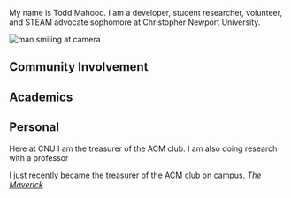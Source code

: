 My name is Todd Mahood. I am a developer, student researcher, volunteer, and STEAM advocate sophomore at Christopher Newport University.



![man smiling at camera](https://toddmahood.com/images/bio-photo-2-medium.jpg)

## Community Involvement

## Academics

## Personal



Here at CNU I am the treasurer of the ACM club. I am also doing research with a professor 

 I just recently became the treasurer of the [ACM club](https://thecompass.cnu.edu/organization/acm) on campus.
 _[The Maverick](https://www.blurb.com/books/8737953-the-maverick-volume-two)_

